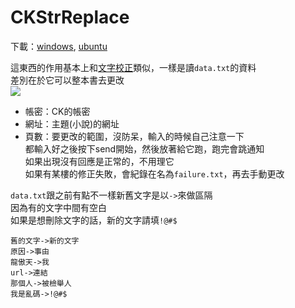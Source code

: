 # CKStrReplace    

下載：[windows](https://github.com/xxi511/CKStrReplace/releases/download/0.0.1/CKStrReplace_windows.exe), [ubuntu](https://github.com/xxi511/CKStrReplace/releases/download/0.0.1/CKStrReplace_ubuntu.zip)

這東西的作用基本上和[文字校正](https://github.com/xxi511/textCorrection/tree/python)類似，一樣是讀`data.txt`的資料          
差別在於它可以整本書去更改          
![](https://user-images.githubusercontent.com/10164640/33019746-9fde2f28-ce36-11e7-9bec-5b63b4dfcf13.png)       
* 帳密：CK的帳密      
* 網址：主題(小說)的網址     
* 頁數：要更改的範圍，沒防呆，輸入的時候自己注意一下          
都輸入好之後按下send開始，然後放著給它跑，跑完會跳通知         
如果出現沒有回應是正常的，不用理它         
如果有某樓的修正失敗，會紀錄在名為`failure.txt`，再去手動更改

`data.txt`跟之前有點不一樣新舊文字是以`->`來做區隔        
因為有的文字中間有空白          
如果是想刪除文字的話，新的文字請填`!@#$`          
```
舊的文字->新的文字
原因->事由
龍傲天->我
url->連結
那個人->被檢舉人
我是亂碼->!@#$
```
